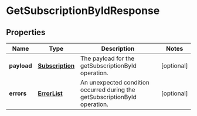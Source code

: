 
# GetSubscriptionByIdResponse

## Properties
Name | Type | Description | Notes
------------ | ------------- | ------------- | -------------
**payload** | [**Subscription**](Subscription.md) | The payload for the getSubscriptionById operation. |  [optional]
**errors** | [**ErrorList**](../ErrorList.md) | An unexpected condition occurred during the getSubscriptionById operation. |  [optional]




